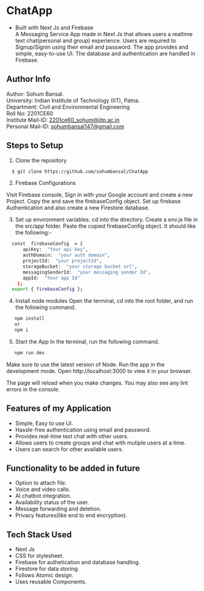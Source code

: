 
# ChatApp
* Built with Next Js and Firebase  
A Messaging Service App made in Next Js that allows users a realtime text chat(personal and group) experience. Users are required to Signup/Signin using their email and password. The app provides and simple, easy-to-use UI. The database and authentication are handled in Firebase.


## Author Info

Author: Sohum Bansal.   
University: Indian Institute of Technology (IIT), Patna.   
Department: Civil and Environmental Engineering  
Roll No: 2201CE60  
Institute Mail-ID: 2201ce60_sohum@iitp.ac.in  
Personal Mail-ID: sohumbansal147@gmail.com




## Steps to Setup

1. Clone the repository

```bash
  $ git clone https://github.com/sohumbansal/ChatApp
```

2. Firebase Configurations                    

Visit Firebase console, Sign in with your Google account and create a new Project. Copy the and save the firebaseConfig object. Set up firebase Authentication and also create a new Firestore database.


3. Set up environment variables.
cd into the directory. Create a env.js file in the src/app folder. Paste the copied firebaseConfig object. It should like the following:-

```bash
  const  firebaseConfig  = {
      apiKey:  "Your api key",
      authDomain:  "your auth domain",
      projectId:  "your projectId",
      storageBucket:  "your storage bucket url",
      messagingSenderId:  "your messaging sender Id",
      appId:  "Your app Id"
    };
  export { firebaseConfig };
```

4. Install node modules
Open the terminal, cd into the root folder, and run the following command.

```bash
   npm install
   or 
   npm i
```
5. Start the App
In the terminal, run the following command.
```bash
   npm run dev
```
Make sure to use the latest version of Node.
Run the app in the development mode.
Open http://localhost:3000 to view it in your browser.

The page will reload when you make changes.
You may also see any lint errors in the console.
## Features of my Application

- Simple, Easy to use UI.
- Hassle-free authentication using email and password.
- Provides real-time text chat with other users.
- Allows users to create groups and chat with mutiple users at a time.
- Users can search for other available users.
## Functionality to be added in future

- Option to attach file.
- Voice and video calls.
- AI chatbot integration.
- Availability status of the user.
- Message forwarding and deletion.
- Privacy features(like end to end encryption).
## Tech Stack Used

- Next Js 
- CSS for stylesheet.
- Firebase for authetication and database handling.
- Firestore for data storing.
- Follows Atomic design.
- Uses reusable Components.

